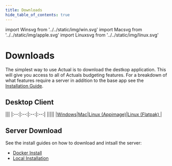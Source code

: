 ```yaml
---
title: Downloads
hide_table_of_contents: true
---
```


import Winsvg from '../../static/img/win.svg'
import Macsvg from '../../static/img/apple.svg'
import Linuxsvg from '../../static/img/linux.svg'

# Downloads

The simplest way to use Actual is to download the destkop application.  This will give you access to all of Actuals budgeting features.  For a breakdown of what features require a server in addition to the base app see the [Installation Guide](/docs/install).

## Desktop Client
|||
|:--:|:--:|:--:|:--:|
|<Winsvg width="100" height="100" fill="#8812e1"/>|<Macsvg width="100" height="105" fill="#8812e1"/>|<Linuxsvg width="100" height="100" fill="#8812e1" />|<Linuxsvg width="100" height="100" fill="#8812e1"/>|
|[Windows](https://github.com/actualbudget/actual/releases/latest/download/Actual.Setup.24.5.0.exe)|[Mac](https://github.com/actualbudget/actual/releases/latest/download/Actual-24.5.0.dmg)|[Linux (Appimage)](https://github.com/actualbudget/actual/releases/latest/download/Actual-24.5.0-x86_64.AppImage)|[Linux (Flatpak) ](https://github.com/actualbudget/actual/releases/latest/download/Actual-24.5.0-x86_64.flatpak)|


## Server Download
See the install guides on how to download and intsall the server:
* [Docker Install](/docs/install/docker)
* [Local Installation](/docs/install/local)
